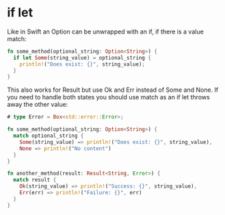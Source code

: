 # if let

Like in Swift an Option can be unwrapped with an if, if there is a value match:
```rust
fn some_method(optional_string: Option<String>) {
  if let Some(string_value) = optional_string {
    println!("Does exist: {}", string_value);
  }
}
```
This also works for Result but use Ok and Err instead of Some and None. If you need to handle both states you should use match as an if let throws away the other value:
```rust
# type Error = Box<std::error::Error>;

fn some_method(optional_string: Option<String>) {
  match optional_string {
    Some(string_value) => println!("Does exist: {}", string_value),
    None => println!("No content")
  }
}

fn another_method(result: Result<String, Error>) {
  match result {
    Ok(string_value) => println!("Success: {}", string_value),
    Err(err) => println!("Failure: {}", err)
  }
}
```